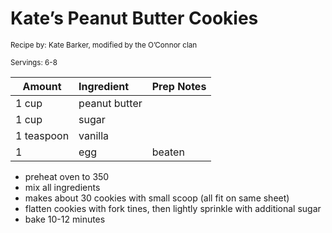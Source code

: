 # Kate’s Peanut Butter Cookies

<small>Recipe by: Kate Barker, modified by the O’Connor clan</small>

<small>Servings: 6-8</small>

| Amount     | Ingredient    | Prep Notes |
| ---------- | :------------ | :--------- |
| 1 cup      | peanut butter |            |
| 1 cup      | sugar         |            |
| 1 teaspoon | vanilla       |            |
| 1          | egg           | beaten     |

- preheat oven to 350
- mix all ingredients
- makes about 30 cookies with small scoop (all fit on same sheet)
- flatten cookies with fork tines, then lightly sprinkle with additional sugar
- bake 10-12 minutes
